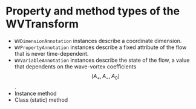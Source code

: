 #  Property and method types of the WVTransform

- `WVDimensionAnnotation` instances describe a coordinate dimension.
- `WVPropertyAnnotation` instances describe a fixed attribute of the flow that is never time-dependent.
- `WVVariableAnnotation` instances describe the state of the flow, a value that dependents on the wave-vortex coefficients $$(A_+, A_-, A_0)$$.
- Instance method
- Class (static) method

